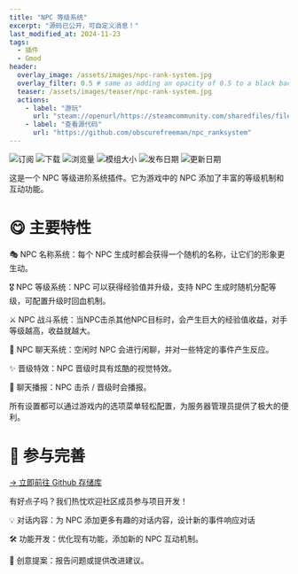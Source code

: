 ```yaml
---
title: "NPC 等级系统"
excerpt: "源码已公开，可自定义消息！"
last_modified_at: 2024-11-23
tags:
  - 插件
  - Gmod
header:
  overlay_image: /assets/images/npc-rank-system.jpg
  overlay_filter: 0.5 # same as adding an opacity of 0.5 to a black background
  teaser: /assets/images/teaser/npc-rank-system.jpg
  actions:
    - label: "游玩"
      url: "steam://openurl/https://steamcommunity.com/sharedfiles/filedetails/?id=3364360854"
    - label: "查看源代码"
      url: "https://github.com/obscurefreeman/npc_ranksystem"
---
```


![订阅](https://img.shields.io/steam/subscriptions/3364360854?style=for-the-badge&label=订阅&color=b4e419) ![下载](https://img.shields.io/steam/downloads/3364360854?style=for-the-badge&label=下载&color=00adb5) ![浏览量](https://img.shields.io/steam/views/3364360854?style=for-the-badge&label=浏览量&color=ff5719) ![模组大小](https://img.shields.io/steam/size/3364360854?style=for-the-badge&label=模组大小&color=2ea043)
![发布日期](https://img.shields.io/steam/release-date/3364360854?style=for-the-badge&label=发布日期&color=ffb300) ![更新日期](https://img.shields.io/steam/update-date/3364360854?style=for-the-badge&label=更新日期&color=515de9)

这是一个 NPC 等级进阶系统插件。它为游戏中的 NPC 添加了丰富的等级机制和互动功能。

# 😋 主要特性

🎭 NPC 名称系统：每个 NPC 生成时都会获得一个随机的名称，让它们的形象更生动。

🎖️ NPC 等级系统：NPC 可以获得经验值并升级，支持 NPC 生成时随机分配等级，可配置升级时回血机制。

⚔️ NPC 战斗系统：当NPC击杀其他NPC目标时，会产生巨大的经验值收益，对手等级越高，收益就越大。

💬 NPC 聊天系统：空闲时 NPC 会进行闲聊，并对一些特定的事件产生反应。

✨ 晋级特效：NPC 晋级时具有炫酷的视觉特效。

📢 聊天播报：NPC 击杀 / 晋级时会播报。

所有设置都可以通过游戏内的选项菜单轻松配置，为服务器管理员提供了极大的便利。

# 🌟 参与完善

[→ 立即前往 Github 存储库](https://github.com/obscurefreeman/npc_ranksystem)

有好点子吗？我们热忱欢迎社区成员参与项目开发！

💡 对话内容：为 NPC 添加更多有趣的对话内容，设计新的事件响应对话

🛠️ 功能开发：优化现有功能，添加新的 NPC 互动机制。

🎨 创意提案：报告问题或提供改进建议。
